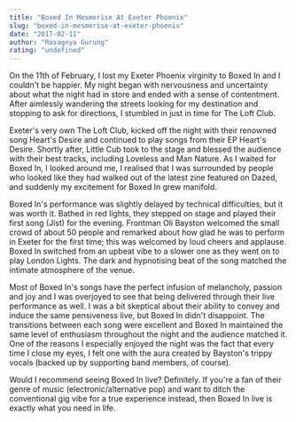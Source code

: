 ```yaml
---
title: "Boxed In Mesmerise At Exeter Phoenix"
slug: "boxed-in-mesmerise-at-exeter-phoenix"
date: "2017-02-11"
author: "Rasagnya Gurung"
rating: "undefined"
---
```


On the 11th of February, I lost my Exeter Phoenix virginity to Boxed In and I couldn't be happier. My night began with nervousness and uncertainty about what the night had in store and ended with a sense of contentment. After aimlessly wandering the streets looking for my destination and stopping to ask for directions, I stumbled in just in time for The Loft Club.

Exeter's very own The Loft Club, kicked off the night with their renowned song Heart's Desire and continued to play songs from their EP Heart's Desire. Shortly after, Little Cub took to the stage and blessed the audience with their best tracks, including Loveless and Man Nature. As I waited for Boxed In, I looked around me, I realised that I was surrounded by people who looked like they had walked out of the latest zine featured on Dazed, and suddenly my excitement for Boxed In grew manifold.

Boxed In's performance was slightly delayed by technical difficulties, but it was worth it. Bathed in red lights, they stepped on stage and played their first song (Jist) for the evening. Frontman Oli Bayston welcomed the small crowd of about 50 people and remarked about how glad he was to perform in Exeter for the first time; this was welcomed by loud cheers and applause. Boxed In switched from an upbeat vibe to a slower one as they went on to play London Lights. The dark and hypnotising beat of the song matched the intimate atmosphere of the venue.

Most of Boxed In's songs have the perfect infusion of melancholy, passion and joy and I was overjoyed to see that being delivered through their live performance as well. I was a bit skeptical about their ability to convey and induce the same pensiveness live, but Boxed In didn't disappoint. The transitions between each song were excellent and Boxed In maintained the same level of enthusiasm throughout the night and the audience matched it. One of the reasons I especially enjoyed the night was the fact that every time I close my eyes, I felt one with the aura created by Bayston's trippy vocals (backed up by supporting band members, of course).

Would I recommend seeing Boxed In live? Definitely. If you're a fan of their genre of music (electronic/alternative pop) and want to ditch the conventional gig vibe for a true experience instead, then Boxed In live is exactly what you need in life.
